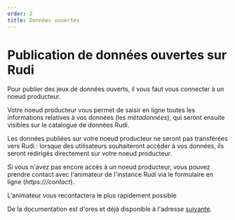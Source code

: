 ```yaml
---
order: 2
title: Données ouvertes
---
```


# Publication de données ouvertes sur Rudi
Pour publier des jeux de données ouverts, il vous faut vous connecter à un noeud producteur.

Votre noeud producteur vous permet de saisir en ligne toutes les informations relatives à vos données (les *métadonnées*), qui seront ensuite visibles sur le catalogue de données Rudi.

Les données publiées sur votre noeud producteur ne seront pas transférées vers Rudi : lorsque des utilisateurs souhaiteront accéder à vos données, ils seront redirigés directement sur votre noeud producteur.

Si vous n'avez pas encore accès à un noeud producteur, vous pouvez prendre contact avec l'animateur de l'instance Rudi via le formulaire en ligne (*https://<site-rudi>/contact*).

L'animateur vous recontactera le plus rapidement possible

De la documentation est d'ores et déjà disponible à l'adresse [suivante](https://rudi.fr/yeswiki/?LeNoeudProducteurV23NouvellesFonctionnal).
